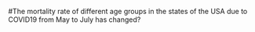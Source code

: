 #The mortality rate of different age groups in the states of the USA due to COVID19 from May to July has changed?

